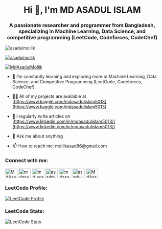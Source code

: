 <h1 align="center">Hi 👋, I'm MD ASADUL ISLAM</h1>
<h3 align="center">A passionate researcher and programmer from Bangladesh, specializing in Machine Learning, Data Science, and competitive programming (LeetCode, Codeforces, CodeChef)</h3>

<p align="left"> <img src="https://komarev.com/ghpvc/?username=asadulmollik&label=Profile%20views&color=0e75b6&style=flat" alt="asadulmollik" /> </p>

<p align="left"> <a href="https://github.com/ryo-ma/github-profile-trophy"><img src="https://github-profile-trophy.vercel.app/?username=asadulmollik" alt="asadulmollik" /></a> </p>

<p align="left"> <a href="https://twitter.com/MdAsadulMollik" target="blank"><img src="https://img.shields.io/twitter/follow/MdAsadulMollik?logo=twitter&style=for-the-badge" alt="MdAsadulMollik" /></a> </p>

- 🌱 I’m constantly learning and exploring more in Machine Learning, Data Science, and Competitive Programming (LeetCode, Codeforces, CodeChef).

- 👨‍💻 All of my projects are available at [https://www.kaggle.com/mdasadulislam5013](https://www.kaggle.com/mdasadulislam5013)

- 📝 I regularly write articles on [https://www.linkedin.com/in/mdasadulislam5013/](https://www.linkedin.com/in/mdasadulislam5013/)

- 💬 Ask me about anything

- 📫 How to reach me: mollikasad86@gmail.com

<h3 align="left">Connect with me:</h3>
<p align="left">
<a href="https://twitter.com/MdAsadulMollik" target="blank"><img align="center" src="https://raw.githubusercontent.com/rahuldkjain/github-profile-readme-generator/master/src/images/icons/Social/twitter.svg" alt="MdAsadulMollik" height="30" width="40" /></a>
<a href="https://www.linkedin.com/in/mdasadulislam5013/" target="blank"><img align="center" src="https://raw.githubusercontent.com/rahuldkjain/github-profile-readme-generator/master/src/images/icons/Social/linked-in-alt.svg" alt="mdasadulislam5013" height="30" width="40" /></a>
<a href="https://www.facebook.com/md.asadulislam.73594" target="blank"><img align="center" src="https://raw.githubusercontent.com/rahuldkjain/github-profile-readme-generator/master/src/images/icons/Social/facebook.svg" alt="md.asadulislam.73594" height="30" width="40" /></a>
<a href="https://www.instagram.com/asadmollik185?igsh=MTNpejQ1d2pkY2hsOQ==" target="blank"><img align="center" src="https://raw.githubusercontent.com/rahuldkjain/github-profile-readme-generator/master/src/images/icons/Social/instagram.svg" alt="asadmollik185" height="30" width="40" /></a>
<a href="https://www.codechef.com/users/mdasadulislam" target="blank"><img align="center" src="https://cdn.jsdelivr.net/npm/simple-icons@3.1.0/icons/codechef.svg" alt="mdasadulislam" height="30" width="40" /></a>
<a href="https://codeforces.com/profile/asadulmollik" target="blank"><img align="center" src="https://raw.githubusercontent.com/rahuldkjain/github-profile-readme-generator/master/src/images/icons/Social/codeforces.svg" alt="asadulmollik" height="30" width="40" /></a>
<a href="https://leetcode.com/u/MdAsadulIslam13/" target="blank"><img align="center" src="https://raw.githubusercontent.com/rahuldkjain/github-profile-readme-generator/master/src/images/icons/Social/leet-code.svg" alt="MdAsadulIslam13" height="30" width="40" /></a>
</p>

<h3 align="left">LeetCode Profile:</h3>
<p align="left">
<a href="https://leetcode.com/u/MdAsadulIslam13/">
    <img src="https://img.shields.io/badge/LeetCode-Md%20Asadul%20Islam-blue?style=flat&logo=leetcode" alt="LeetCode Profile" />
</a>
</p>

<h3 align="left">LeetCode Stats:</h3>
<p align="left">
    <img src="https://leetcode-stats-api.herokuapp.com/api/leet?username=MdAsadulIslam13" alt="LeetCode Stats" />
</p>

<!-- Languages and Tools section remains the same -->


